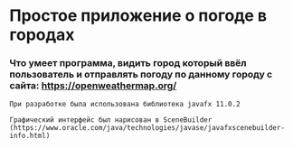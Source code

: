 # Простое приложение о погоде в городах

### Что умеет программа, видить город который ввёл пользователь и отправлять погоду по данному городу с сайта: https://openweathermap.org/

	При разработке была использована библиотека javafx 11.0.2	
	
	Графический интерфейс был нарисован в SceneBuilder (https://www.oracle.com/java/technologies/javase/javafxscenebuilder-info.html)
	
